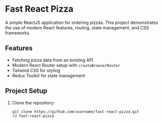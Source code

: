 # Fast React Pizza

A simple ReactJS application for ordering pizzas. This project demonstrates the use of modern React features, routing, state management, and CSS frameworks.

## Features

- Fetching pizza data from an existing API
- Modern React Router setup with `createBrowserRouter`
- Tailwind CSS for styling
- Redux Toolkit for state management

## Project Setup

1. Clone the repository:
   ```sh
   git clone https://github.com/username/fast-react-pizza.git
   cd fast-react-pizza
